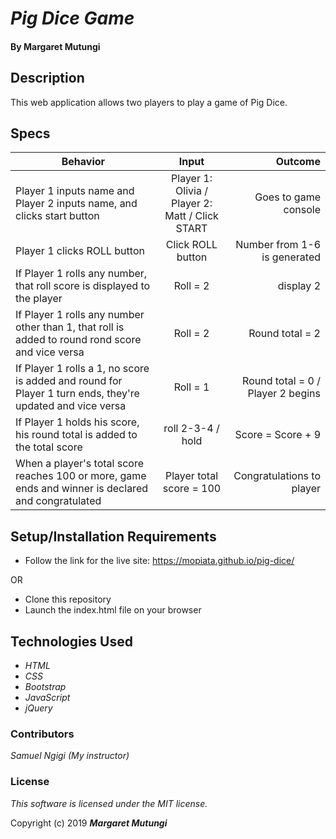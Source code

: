 # _Pig Dice Game_

#### By Margaret Mutungi

## Description

This web application allows two players to play a game of Pig Dice.

## Specs
| Behavior        | Input           | Outcome  |
| ------------- |:-------------:| -----:|
| Player 1 inputs name and Player 2 inputs name, and clicks start button | Player 1: Olivia / Player 2: Matt / Click START | Goes to game console |
| Player 1 clicks ROLL button | Click ROLL button | Number from 1-6 is generated
| If Player 1 rolls any number, that roll score is displayed to the player | Roll = 2 | display 2 |
| If Player 1 rolls any number other than 1, that roll is added to round rond score and vice versa | Roll = 2 | Round total = 2 |
| If Player 1 rolls a 1, no score is added and round for Player 1 turn ends, they're updated and vice versa | Roll = 1 | Round total = 0 / Player 2 begins |
| If Player 1 holds his score, his round total is added to the total score | roll 2-3-4 / hold  | Score = Score + 9 |
| When a player's total score reaches 100 or more, game ends and winner is declared and congratulated | Player total score = 100 | Congratulations to player |


## Setup/Installation Requirements

* Follow the link for the live site: https://mopiata.github.io/pig-dice/

OR 

* Clone this repository
* Launch the index.html file on your browser

## Technologies Used

* _HTML_
* _CSS_
* _Bootstrap_
* _JavaScript_
* _jQuery_

### Contributors
_Samuel Ngigi (My instructor)_

### License

*This software is licensed under the MIT license.*

Copyright (c) 2019 **_Margaret Mutungi_**
